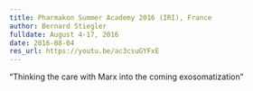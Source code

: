 ```yaml
---
title: Pharmakon Summer Academy 2016 (IRI), France
author: Bernard Stiegler
fulldate: August 4-17, 2016
date: 2016-08-04
res_url: https://youtu.be/ac3csuGYFxE
---
```

“Thinking the care with Marx into the coming exosomatization”
